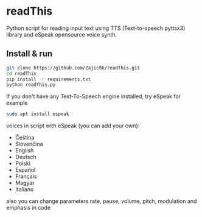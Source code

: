 # readThis
Python script for reading input text using TTS (Text-to-speech pyttsx3) library and eSpeak opensource voice synth.
## Install & run
``` bash
git clone https://github.com/Zajic86/readThis.git
cd readThis
pip install -r requirements.txt
python readThis.py
``` 
If you don't have any Text-To-Speech engine installed, try eSpeak for example
``` bash
sudo apt install espeak
``` 
voices in script with eSpeak (you can add your own):
- Čeština 
- Slovenčina 
- English 
- Deutsch 
- Polski 
- Español 
- Français 
- Magyar 
- Italiano

also you can change parameters rate, pause, volume, pitch, modulation and emphasis in code